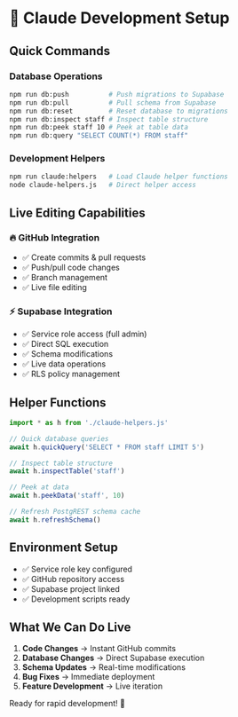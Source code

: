 # 🤖 Claude Development Setup

## Quick Commands

### Database Operations
```bash
npm run db:push          # Push migrations to Supabase
npm run db:pull          # Pull schema from Supabase
npm run db:reset         # Reset database to migrations
npm run db:inspect staff # Inspect table structure
npm run db:peek staff 10 # Peek at table data
npm run db:query "SELECT COUNT(*) FROM staff"
```

### Development Helpers
```bash
npm run claude:helpers   # Load Claude helper functions
node claude-helpers.js   # Direct helper access
```

## Live Editing Capabilities

### 🔥 GitHub Integration
- ✅ Create commits & pull requests
- ✅ Push/pull code changes
- ✅ Branch management
- ✅ Live file editing

### ⚡ Supabase Integration
- ✅ Service role access (full admin)
- ✅ Direct SQL execution
- ✅ Schema modifications
- ✅ Live data operations
- ✅ RLS policy management

## Helper Functions

```javascript
import * as h from './claude-helpers.js'

// Quick database queries
await h.quickQuery('SELECT * FROM staff LIMIT 5')

// Inspect table structure
await h.inspectTable('staff')

// Peek at data
await h.peekData('staff', 10)

// Refresh PostgREST schema cache
await h.refreshSchema()
```

## Environment Setup

- ✅ Service role key configured
- ✅ GitHub repository access
- ✅ Supabase project linked
- ✅ Development scripts ready

## What We Can Do Live

1. **Code Changes** → Instant GitHub commits
2. **Database Changes** → Direct Supabase execution
3. **Schema Updates** → Real-time modifications
4. **Bug Fixes** → Immediate deployment
5. **Feature Development** → Live iteration

Ready for rapid development! 🚀